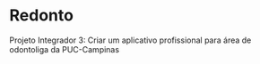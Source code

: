 # Redonto
Projeto Integrador 3: Criar um aplicativo profissional para área de odontoliga da PUC-Campinas

